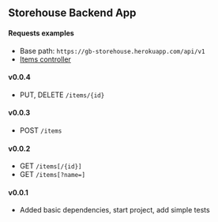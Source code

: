 Storehouse Backend App
---

#### Requests examples
   - Base path: `https://gb-storehouse.herokuapp.com/api/v1`
   - [Items controller](src/test/idea-http-client/items.http)

#### v0.0.4
- PUT, DELETE `/items/{id}`

#### v0.0.3
- POST `/items`

#### v0.0.2
- GET `/items[/{id}]`
- GET `/items[?name=]`

#### v0.0.1
- Added basic dependencies, start project, add simple tests
